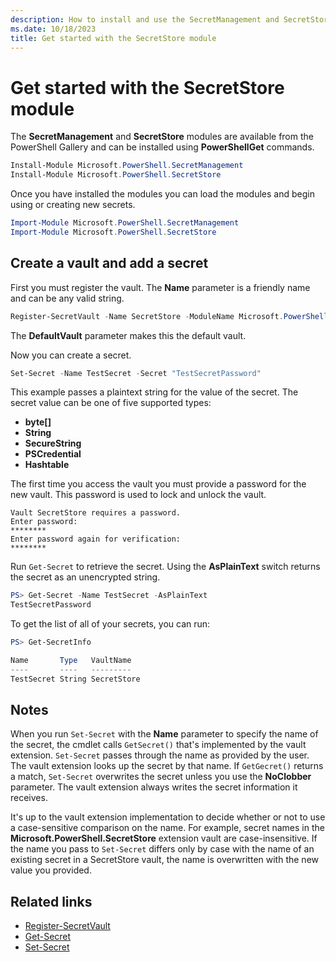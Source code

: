 ```yaml
---
description: How to install and use the SecretManagement and SecretStore modules
ms.date: 10/18/2023
title: Get started with the SecretStore module
---
```

# Get started with the SecretStore module

The **SecretManagement** and **SecretStore** modules are available from the PowerShell Gallery and
can be installed using **PowerShellGet** commands.

```powershell
Install-Module Microsoft.PowerShell.SecretManagement
Install-Module Microsoft.PowerShell.SecretStore
```

Once you have installed the modules you can load the modules and begin using or creating new
secrets.

```powershell
Import-Module Microsoft.PowerShell.SecretManagement
Import-Module Microsoft.PowerShell.SecretStore
```

## Create a vault and add a secret

First you must register the vault. The **Name** parameter is a friendly name and can be any valid
string.

```powershell
Register-SecretVault -Name SecretStore -ModuleName Microsoft.PowerShell.SecretStore -DefaultVault
```

The **DefaultVault** parameter makes this the default vault.

Now you can create a secret.

```powershell
Set-Secret -Name TestSecret -Secret "TestSecretPassword"
```

This example passes a plaintext string for the value of the secret. The secret value can be one of
five supported types:

- **byte[]**
- **String**
- **SecureString**
- **PSCredential**
- **Hashtable**

The first time you access the vault you must provide a password for the new vault. This password is
used to lock and unlock the vault.

```Output
Vault SecretStore requires a password.
Enter password:
********
Enter password again for verification:
********
```

Run `Get-Secret` to retrieve the secret. Using the **AsPlainText** switch returns the secret as an
unencrypted string.

```powershell
PS> Get-Secret -Name TestSecret -AsPlainText
TestSecretPassword
```

To get the list of all of your secrets, you can run:

```powershell
PS> Get-SecretInfo

Name       Type   VaultName
----       ----   ---------
TestSecret String SecretStore
```

## Notes

When you run `Set-Secret` with the **Name** parameter to specify the name of the secret, the cmdlet
calls `GetSecret()` that's implemented by the vault extension. `Set-Secret` passes through the name
as provided by the user. The vault extension looks up the secret by that name. If `GetGecret()`
returns a match, `Set-Secret` overwrites the secret unless you use the **NoClobber** parameter. The
vault extension always writes the secret information it receives.

It's up to the vault extension implementation to decide whether or not to use a case-sensitive
comparison on the name. For example, secret names in the **Microsoft.PowerShell.SecretStore**
extension vault are case-insensitive. If the name you pass to `Set-Secret` differs only by case with
the name of an existing secret in a SecretStore vault, the name is overwritten with the new value
you provided.

## Related links

- [Register-SecretVault][02]
- [Get-Secret][01]
- [Set-Secret][03]

<!-- link references -->
[01]: xref:Microsoft.PowerShell.SecretManagement.Get-Secret
[02]: xref:Microsoft.PowerShell.SecretManagement.Register-SecretVault
[03]: xref:Microsoft.PowerShell.SecretManagement.Set-Secret
